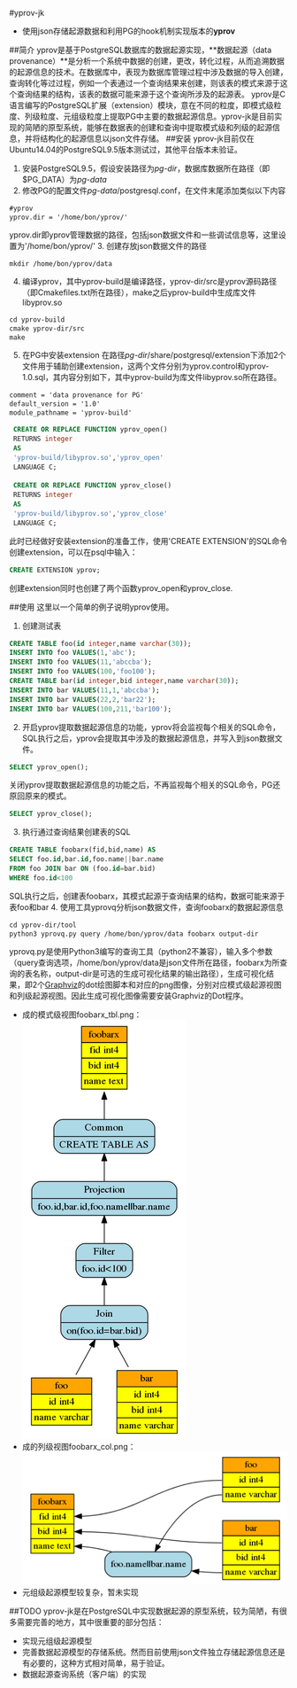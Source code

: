 #yprov-jk
* 使用json存储起源数据和利用PG的hook机制实现版本的**yprov**

##简介
yprov是基于PostgreSQL数据库的数据起源实现，**数据起源（data provenance）**是分析一个系统中数据的创建，更改，转化过程，从而追溯数据的起源信息的技术。在数据库中，表现为数据库管理过程中涉及数据的导入创建，查询转化等过过程，例如一个表通过一个查询结果来创建，则该表的模式来源于这个查询结果的结构，该表的数据可能来源于这个查询所涉及的起源表。
yprov是C语言编写的PostgreSQL扩展（extension）模块，意在不同的粒度，即模式级粒度、列级粒度、元组级粒度上提取PG中主要的数据起源信息。yprov-jk是目前实现的简陋的原型系统，能够在数据表的创建和查询中提取模式级和列级的起源信息，并将结构化的起源信息以json文件存储。
##安装
yprov-jk目前仅在Ubuntu14.04的PostgreSQL9.5版本测试过，其他平台版本未验证。
1. 安装PostgreSQL9.5，假设安装路径为*pg-dir*，数据库数据所在路径（即$PG_DATA）为*pg-data*
2. 修改PG的配置文件*pg-data*/postgresql.conf，在文件末尾添加类似以下内容
```
#yprov
yprov.dir = '/home/bon/yprov/'
```
yprov.dir即yprov管理数据的路径，包括json数据文件和一些调试信息等，这里设置为'/home/bon/yprov/'
3. 创建存放json数据文件的路径
```
mkdir /home/bon/yprov/data
```
4. 编译yprov，其中yprov-build是编译路径，yprov-dir/src是yprov源码路径（即Cmakefiles.txt所在路径），make之后yprov-build中生成库文件libyprov.so
```
cd yprov-build
cmake yprov-dir/src
make
```
5. 在PG中安装extension
在路径*pg-dir*/share/postgresql/extension下添加2个文件用于辅助创建extension，这两个文件分别为yprov.control和yprov-1.0.sql，其内容分别如下，其中yprov-build为库文件libyprov.so所在路径。
```
comment = 'data provenance for PG'
default_version = '1.0'
module_pathname = 'yprov-build'
```
```sql
 CREATE OR REPLACE FUNCTION yprov_open()
 RETURNS integer
 AS
 'yprov-build/libyprov.so','yprov_open'
 LANGUAGE C;

 CREATE OR REPLACE FUNCTION yprov_close()
 RETURNS integer
 AS
 'yprov-build/libyprov.so','yprov_close'
 LANGUAGE C;
```
此时已经做好安装extension的准备工作，使用'CREATE EXTENSION'的SQL命令创建extension，可以在psql中输入：
```sql
CREATE EXTENSION yprov;
```
创建extension同时也创建了两个函数yprov_open和yprov_close.

##使用
这里以一个简单的例子说明yprov使用。
1. 创建测试表
```sql
CREATE TABLE foo(id integer,name varchar(30));
INSERT INTO foo VALUES(1,'abc');
INSERT INTO foo VALUES(11,'abccba');
INSERT INTO foo VALUES(100,'foo100');
CREATE TABLE bar(id integer,bid integer,name varchar(30));
INSERT INTO bar VALUES(11,1,'abccba');
INSERT INTO bar VALUES(22,2,'bar22');
INSERT INTO bar VALUES(100,211,'bar100');
```
2. 开启yprov提取数据起源信息的功能，yprov将会监视每个相关的SQL命令，SQL执行之后，yprov会提取其中涉及的数据起源信息，并写入到json数据文件。
```sql
SELECT yprov_open();
```
关闭yprov提取数据起源信息的功能之后，不再监视每个相关的SQL命令，PG还原回原来的模式。
```sql
SELECT yprov_close();
```
3. 执行通过查询结果创建表的SQL
```sql
CREATE TABLE foobarx(fid,bid,name) AS
SELECT foo.id,bar.id,foo.name||bar.name
FROM foo JOIN bar ON (foo.id=bar.bid)
WHERE foo.id<100
```
SQL执行之后，创建表foobarx，其模式起源于查询结果的结构，数据可能来源于表foo和bar
4. 使用工具yprovq分析json数据文件，查询foobarx的数据起源信息
```
cd yprov-dir/tool
python3 yprovq.py query /home/bon/yprov/data foobarx output-dir
```
yprovq.py是使用Python3编写的查询工具（python2不兼容），输入多个参数（query查询选项，/home/bon/yprov/data是json文件所在路径，foobarx为所查询的表名称，output-dir是可选的生成可视化结果的输出路径），生成可视化结果，即2个[Graphviz](http://www.graphviz.org/)的dot绘图脚本和对应的png图像，分别对应模式级起源视图和列级起源视图。因此生成可视化图像需要安装Graphviz的Dot程序。
 - 成的模式级视图foobarx_tbl.png：
![s](image/foobarx_tbl.png)
 - 成的列级视图foobarx_col.png：
![s](image/foobarx_col.png)
 - 元组级起源模型较复杂，暂未实现

##TODO
yprov-jk是在PostgreSQL中实现数据起源的原型系统，较为简陋，有很多需要完善的地方，其中很重要的部分包括：
- 实现元组级起源模型
- 完善数据起源模型的存储系统。然而目前使用json文件独立存储起源信息还是有必要的，这种方式相对简单，易于验证。
- 数据起源查询系统（客户端）的实现